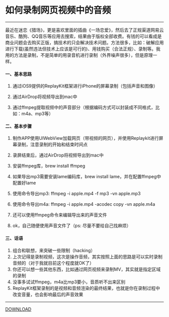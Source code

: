 # 如何录制网页视频中的音频
-----------------------------------------

最近在迷恋《猎场》，更是喜欢里面的插曲《一场恋爱》，然后去了正规渠道网易云音乐、酷狗、QQ音乐等应用去搜索，结果由于版权全部收费。有钱的可以看成是商业问题会去购买正版，搞技术的只会解决技术问题。方法很多，比如：破解应用进行下载(虽然违法但技术上应该是可行的)、用钱购买（合法正规）、录制等。我用的方法是录制，不是简单的用录音机进行录制（外界噪声很多），但是原理一样。

#### 一、基本思路

1. 通过iOS9提供的ReplayKit框架进行iPhone的屏幕录制（包括声音和图像）

2. 通过AirDrop将视频导出到mac中

3. 通过ffmpeg提取视频中的声音部分（根据编码方式可以封装成不同格式，比如：m4a、mp3等）

#### 二、基本步骤

1. 制作APP使用UIWebView加载网页（带视频的网页），并使用Replaykit进行屏幕录制，注意录制的开始和结束时间点

2. 录屏结束后，通过AirDrop将视频导出到mac中

3. 安装ffmpeg库，brew install ffmpeg

4. 如果导出mp3需要安装lame编码库，brew install lame，并在配置ffmpeg中配置好lame

5. 使用命令导出mp3: ffmpeg -i apple.mp4 -f mp3 -vn apple.mp3

6. 使用命令导出m4a: ffmpeg -i apple.mp4 -acodec copy -vn apple.m4a

7. 还可以使用ffmpeg命令来编辑导出来的声音文件

7. ok，自己随便使用声音文件了（ps: 尽量不要给自己找麻烦）

#### 三、话语

1. 组合和联想，来突破一些限制（hacking）
2. 上次记得是录制视频，这次是操作音频，其实按照上面的思路是可以实时录制音频的（对于我就目前这个程度就OK了）
3. 你还可以想一些其他东西，比如通过网页视频来录制MV，其实就是指定区域的录制
4. 没事多试试ffmpeg，m4a比mp3要小，音质听不出来区别
5. ReplayKit框架录制的是视频和音频渲染的最终结果，也就是你在录制过程中改变音量，也会影响最后的声音效果

---------------------------------------------

[DOWNLOAD](documents/TestAudioReplay.zip)

